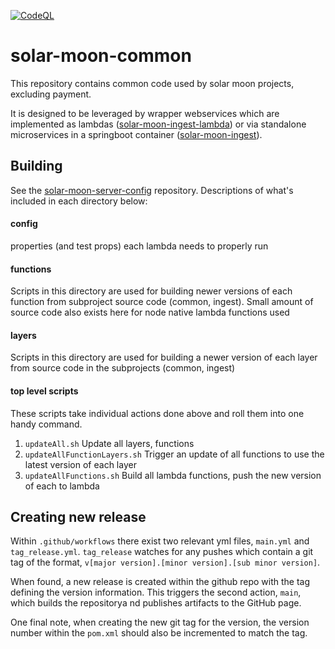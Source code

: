 [![CodeQL](https://github.com/bigboxer23/solar-moon-common/actions/workflows/codeql.yml/badge.svg)](https://github.com/bigboxer23/solar-moon-common/actions/workflows/codeql.yml)

# solar-moon-common

This repository contains common code used by solar moon projects, excluding payment.

It is designed to be leveraged by wrapper webservices which are implemented as lambdas ([solar-moon-ingest-lambda](https://github.com/bigboxer23/solar-moon-ingest-lambda))
or via standalone microservices in a springboot container ([solar-moon-ingest](https://github.com/bigboxer23/solar-moon-ingest)).

## Building

See the [solar-moon-server-config](https://github.com/bigboxer23/solar-moon-server-config/tree/main/scripts/lambda) repository.
Descriptions of what's included in each directory below:

#### config

properties (and test props) each lambda needs to properly run

#### functions

Scripts in this directory are used for building newer versions of each function from subproject source code (common, ingest).
Small amount of source code also exists here for node native lambda functions used

#### layers

Scripts in this directory are used for building a newer version of each layer from source code in the subprojects (common, ingest)

#### top level scripts

These scripts take individual actions done above and roll them into one handy command.
1. `updateAll.sh` Update all layers, functions
2. `updateAllFunctionLayers.sh` Trigger an update of all functions to use the latest version of each layer
3. `updateAllFunctions.sh` Build all lambda functions, push the new version of each to lambda

## Creating new release

Within `.github/workflows` there exist two relevant yml files, `main.yml` and `tag_release.yml`. `tag_release` watches for
any pushes which contain a git tag of the format, `v[major version].[minor version].[sub minor version]`.

When found, a new release is created within the github repo with the tag defining the version information. This triggers
the second action, `main`, which builds the repositorya nd publishes artifacts to the GitHub page.

One final note, when creating the new git tag for the version, the version number within the `pom.xml` should also be
incremented to match the tag.
